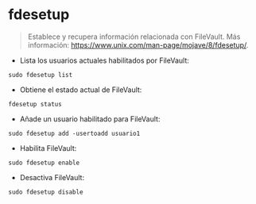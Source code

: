 # fdesetup

> Establece y recupera información relacionada con FileVault.
> Más información: <https://www.unix.com/man-page/mojave/8/fdesetup/>.

- Lista los usuarios actuales habilitados por FileVault:

`sudo fdesetup list`

- Obtiene el estado actual de FileVault:

`fdesetup status`

- Añade un usuario habilitado para FileVault:

`sudo fdesetup add -usertoadd usuario1`

- Habilita FileVault:

`sudo fdesetup enable`

- Desactiva FileVault:

`sudo fdesetup disable`
